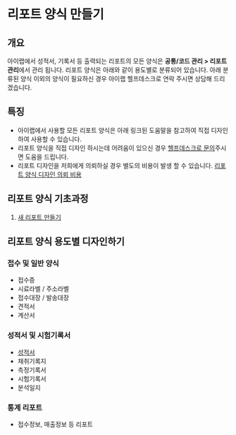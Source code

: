 # 리포트 양식 만들기

## 개요

아이랩에서 성적서, 기록서 등 출력되는 리포트의 모든 양식은 **공통/코드 관리 > 리포트 관리**에서 관리 됩니다.
리포트 양식은 아래와 같이 용도별로 분류되어 있습니다. 아래 분류된 양식 이외의 양식이 필요하신 경우 아이랩 헬프데스크로 연락 주시면 상담해 드리겠습니다.

## 특징

- 아이랩에서 사용할 모든 리포트 양식은 아래 링크된 도움말을 참고하여 직접 디자인하여 사용할 수 있습니다.
- 리포트 양식을 직접 디자인 하시는데 어려움이 있으신 경우 [헬프데스크로 문의](010도움말/새서비스요청.md)주시면 도움을 드립니다.
- 리포트 디자인을 저희에게 의뢰하실 경우 별도의 비용이 발생 할 수 있습니다. [리포트 양식 디자인 의뢰 비용](/리포트양식만들기/의뢰비용.md)

## 리포트 양식 기초과정
1. [새 리포트 만들기](/리포트양식만들기/리포트양식기초/새리포트만들기.md)

## 리포트 양식 용도별 디자인하기

### 접수 및 일반 양식
- 접수증
- 시료라벨 / 주소라벨
- 접수대장 / 발송대장
- 견적서
- 계산서

### 성적서 및 시험기록서
- [성적서](/리포트양식만들기/성적서/성적서.md)
- 채취기록지
- 측정기록서
- 시험기록서
- 분석일지

### 통계 리포트
- 접수정보, 매출정보 등 리포트
